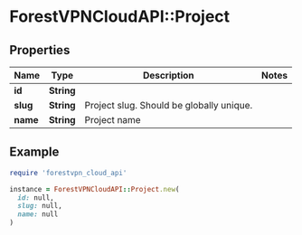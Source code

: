 # ForestVPNCloudAPI::Project

## Properties

| Name | Type | Description | Notes |
| ---- | ---- | ----------- | ----- |
| **id** | **String** |  |  |
| **slug** | **String** | Project slug. Should be globally unique. |  |
| **name** | **String** | Project name |  |

## Example

```ruby
require 'forestvpn_cloud_api'

instance = ForestVPNCloudAPI::Project.new(
  id: null,
  slug: null,
  name: null
)
```

